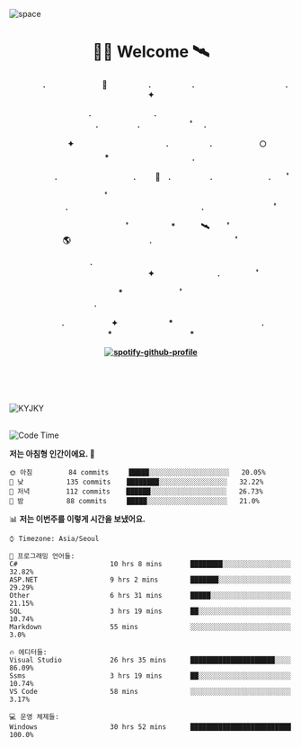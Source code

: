 ![space](https://user-images.githubusercontent.com/93513959/153272999-db6423b1-a80f-4b72-bf4c-7be2c9d6d328.png)



<h1 align="center">👨‍🚀 Welcome  🛰︎</h1>
<h4 align='center'>
<p align="center">　　　　.　　　　　　  　🌠　　　   　. 　　　　　.　　　　　　　　　　　  . 　　　 　       ✦     </p>
<p align="center">.　　　　　　　　.　　  　　　　  　 　　　　　　　　　　　.　　　　　.　　　　   　 ﾟ             　.        </p>
<p align="center">　　　　✦　　　　　  　　　　    　. 　　　　　.　　　　　　🌕　*　　　　　　　　　　  . 　　　 　            </p>
<p align="center">　　  　         　　. 　　　　   　 　　　.     　   　🚀　.　　　　　.　　　   　　　 .             　 ﾟ   </p>
<p align="center">　　ﾟ　　　　　　　　  　　　　   　 　　　　.　　　　　　　　　　　　　　　　　.   　　　            　  　　　ﾟ</p>
<p align="center"> 　　　　　　　ﾟ　　　 　　*　　   🛰︎　 　ﾟ　　　　🌎　　　　　　　　　　.　　　　　　　   　　  ﾟ          　   </p>
<p align="center">.　　　　　　　　　　  　　　　   　 　　　　　　　　　　　　 ✦　　　　　　　　.　   　　             ﾟ　  　　   </p>
<p align="center">　　　*　　　　　　  　ﾟ　　   　 　　　　.　　　　　　　　　　　　　　　　   　　            　  　　            </p>
<p align="center">　　　.　　　　　　✦  　　　　　   *　 　　　　　　　　　　.　　　　　　　*　　　　　   　              　  　*　  </p>

[![spotify-github-profile](https://spotify-github-profile.vercel.app/api/view?uid=316vepr7x7ia45xvcuqyysvtmpfe&cover_image=true&theme=novatorem&bar_color=37bac3&bar_color_cover=false)](https://spotify-github-profile.vercel.app/api/view?uid=316vepr7x7ia45xvcuqyysvtmpfe&redirect=true)

</h4>

<br>
<br>
<br>

<p align="left"><img src="https://github-readme-stats.vercel.app/api/top-langs?username=KYJKY&show_icons=true&locale=en&layout=compact&theme=radical" alt="KYJKY" />
<!--<img src="https://github-readme-stats.vercel.app/api?username=KYJKY&show_icons=true&locale=en&theme=radical" alt="KYJKY" />--> <br><br></p>

<!--START_SECTION:waka-->
![Code Time](http://img.shields.io/badge/Code%20Time-702%20hrs%204%20mins-blue)

**저는 아침형 인간이에요. 🐤** 

```text
🌞 아침         84 commits     █████░░░░░░░░░░░░░░░░░░░░   20.05% 
🌆 낮　         135 commits    ████████░░░░░░░░░░░░░░░░░   32.22% 
🌃 저녁         112 commits    ██████░░░░░░░░░░░░░░░░░░░   26.73% 
🌙 밤　         88 commits     █████░░░░░░░░░░░░░░░░░░░░   21.0%

```


📊 **저는 이번주를 이렇게 시간을 보냈어요.** 

```text
⌚︎ Timezone: Asia/Seoul

💬 프로그래밍 언어들: 
C#                       10 hrs 8 mins       ████████░░░░░░░░░░░░░░░░░   32.82% 
ASP.NET                  9 hrs 2 mins        ███████░░░░░░░░░░░░░░░░░░   29.29% 
Other                    6 hrs 31 mins       █████░░░░░░░░░░░░░░░░░░░░   21.15% 
SQL                      3 hrs 19 mins       ██░░░░░░░░░░░░░░░░░░░░░░░   10.74% 
Markdown                 55 mins             ░░░░░░░░░░░░░░░░░░░░░░░░░   3.0%

🔥 에디터들: 
Visual Studio            26 hrs 35 mins      █████████████████████░░░░   86.09% 
Ssms                     3 hrs 19 mins       ██░░░░░░░░░░░░░░░░░░░░░░░   10.74% 
VS Code                  58 mins             ░░░░░░░░░░░░░░░░░░░░░░░░░   3.17%

💻 운영 체제들: 
Windows                  30 hrs 52 mins      █████████████████████████   100.0%

```


<!--END_SECTION:waka-->
